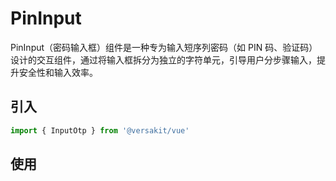 # PinInput

PinInput（密码输入框）组件是一种专为输入短序列密码（如 PIN 码、验证码）设计的交互组件，通过将输入框拆分为独立的字符单元，引导用户分步骤输入，提升安全性和输入效率。

<Link link="https://versakit.github.io/Versakit-Vue/storybook/?path=/story/%E7%BB%84%E4%BB%B6-pininput-%E9%AA%8C%E8%AF%81%E7%A0%81%E8%BE%93%E5%85%A5--basic"/>

## 引入

```typescript
import { InputOtp } from '@versakit/vue'
```

## 使用

<demo vue="./example/index.vue" />
